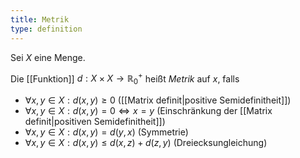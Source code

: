 ```yaml
---
title: Metrik
type: definition
---
```


Sei $X$ eine Menge.

Die [[Funktion]] $d : X \times X \to \mathbb{R}_0^+$ heißt *Metrik* auf $x$, falls
- $\forall x, y \in X : d(x, y) \ge 0$ ([[Matrix definit|positive Semidefinitheit]])
- $\forall x, y \in X : d(x, y) = 0 \iff x = y$ (Einschränkung der [[Matrix definit|positiven Semidefinitheit]])
- $\forall x, y \in X : d(x, y) = d(y, x)$ (Symmetrie)
- $\forall x, y \in X : d(x, y) \le d(x, z) + d(z, y)$ (Dreiecksungleichung)